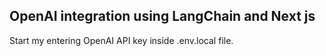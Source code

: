 ## OpenAI integration using LangChain and Next js

Start my entering OpenAI API key inside .env.local file.
